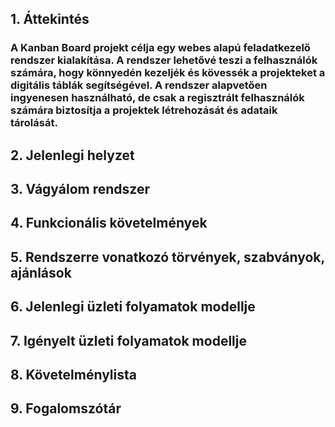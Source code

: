 ## 1. Áttekintés
### A Kanban Board projekt célja egy webes alapú feladatkezelő rendszer kialakítása. A rendszer lehetővé teszi a felhasználók számára, hogy könnyedén kezeljék és kövessék a projekteket a digitális táblák segítségével. A rendszer alapvetően ingyenesen használható, de csak a regisztrált felhasználók számára biztosítja a projektek létrehozását és adataik tárolását.

## 2. Jelenlegi helyzet

## 3. Vágyálom rendszer

## 4. Funkcionális követelmények

## 5. Rendszerre vonatkozó törvények, szabványok, ajánlások

## 6. Jelenlegi üzleti folyamatok modellje

## 7. Igényelt üzleti folyamatok modellje

## 8. Követelménylista

## 9. Fogalomszótár
